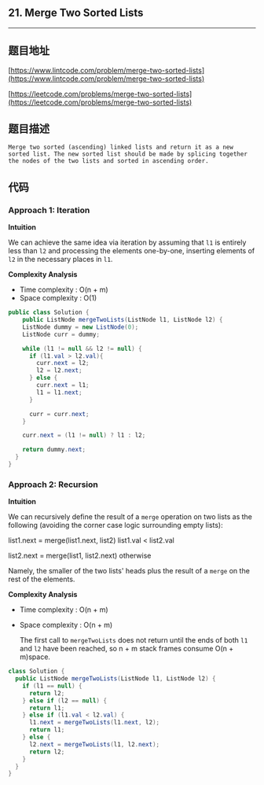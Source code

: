 ## 21. Merge Two Sorted Lists

----
## 题目地址

[https://www.lintcode.com/problem/merge-two-sorted-lists](https://www.lintcode.com/problem/merge-two-sorted-lists)

[https://leetcode.com/problems/merge-two-sorted-lists](https://leetcode.com/problems/merge-two-sorted-lists)

## 题目描述

```text
Merge two sorted (ascending) linked lists and return it as a new sorted list. The new sorted list should be made by splicing together the nodes of the two lists and sorted in ascending order.
```

## 代码

### Approach 1: Iteration

**Intuition**

We can achieve the same idea via iteration by assuming that `l1` is entirely less than `l2` and processing the elements one-by-one, inserting elements of `l2` in the necessary places in `l1`.

**Complexity Analysis**

* Time complexity : O\(n + m\)
* Space complexity : O\(1\)

```java
public class Solution {
    public ListNode mergeTwoLists(ListNode l1, ListNode l2) {
    ListNode dummy = new ListNode(0);
    ListNode curr = dummy;

    while (l1 != null && l2 != null) {
      if (l1.val > l2.val){
        curr.next = l2;
        l2 = l2.next;
      } else {
        curr.next = l1;
        l1 = l1.next;
      }

      curr = curr.next;
    }

    curr.next = (l1 != null) ? l1 : l2;

    return dummy.next;
  }
}
```

### Approach 2: Recursion

**Intuition**

We can recursively define the result of a `merge` operation on two lists as the following \(avoiding the corner case logic surrounding empty lists\):

list1.next = merge\(list1.next, list2\) list1.val &lt; list2.val

list2.next = merge\(list1, list2.next\) otherwise

Namely, the smaller of the two lists' heads plus the result of a `merge` on the rest of the elements.

**Complexity Analysis**

* Time complexity : O\(n + m\)
* Space complexity : O\(n + m\)

  The first call to `mergeTwoLists` does not return until the ends of both `l1` and `l2` have been reached, so n + m stack frames consume O\(n + m\)space.

```java
class Solution {
  public ListNode mergeTwoLists(ListNode l1, ListNode l2) {
    if (l1 == null) {
      return l2;
    } else if (l2 == null) {
      return l1;
    } else if (l1.val < l2.val) {
      l1.next = mergeTwoLists(l1.next, l2);
      return l1;
    } else {
      l2.next = mergeTwoLists(l1, l2.next);
      return l2;
    }
  }
}
```

